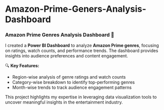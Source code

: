 # Amazon-Prime-Geners-Analysis-Dashboard

### Amazon Prime Genres Analysis Dashboard 🎥  
I created a **Power BI Dashboard** to analyze **Amazon Prime genres**, focusing on ratings, watch counts, and performance trends. The dashboard provides insights into audience preferences and content engagement.  

🔍 **Key Features:**  
- Region-wise analysis of genre ratings and watch counts  
- Category-wise breakdown to identify top-performing genres  
- Month-wise trends to track audience engagement patterns  

This project highlights my expertise in leveraging data visualization tools to uncover meaningful insights in the entertainment industry.  

